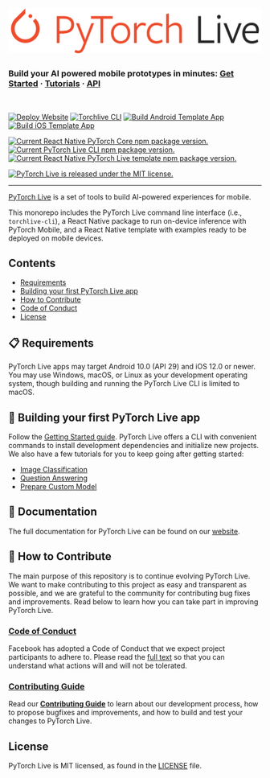 <h1>
  <a href="https://pytorch.org/live/">
    <img src="./website/static/img/PyTorchLive_Logo.png" />
  </a>
</h1>

<h3>
  Build your AI powered mobile prototypes in minutes:
  <a href="https://pytorch.org/live/docs/tutorials/get-started">Get Started</a>
  <span> · </span>
  <a href="https://pytorch.org/live/docs/tutorials/image-classification">Tutorials</a>
  <span> · </span>
  <a href="https://pytorch.org/live/docs/api/cli">API</a>
</h3>

<p>&nbsp;</p>

[![Deploy Website](https://github.com/pytorch/live/actions/workflows/deploy-website.yml/badge.svg)](https://github.com/pytorch/live/actions/workflows/deploy-website.yml) [![Torchlive CLI](https://github.com/pytorch/live/actions/workflows/build-cli.yml/badge.svg)](https://github.com/pytorch/live/actions/workflows/build-cli.yml) [![Build Android Template App](https://github.com/pytorch/live/actions/workflows/build-template-android.yml/badge.svg)](https://github.com/pytorch/live/actions/workflows/build-template-android.yml) [![Build iOS Template App](https://github.com/pytorch/live/actions/workflows/build-template-ios.yml/badge.svg)](https://github.com/pytorch/live/actions/workflows/build-template-ios.yml)

<p>
  <a href="https://www.npmjs.org/package/react-native-pytorch-core">
    <img src="https://img.shields.io/npm/v/react-native-pytorch-core?label=react-native-pytorch-core" alt="Current React Native PyTorch Core npm package version." />
  </a>
  <a href="https://www.npmjs.org/package/torchlive-cli">
    <img src="https://img.shields.io/npm/v/torchlive-cli?label=torchlive-cli" alt="Current PyTorch Live CLI npm package version." />
  </a>
  <a href="https://www.npmjs.org/package/react-native-template-pytorch-live">
    <img src="https://img.shields.io/npm/v/react-native-template-pytorch-live?label=react-native-template-pytorch-live" alt="Current React Native PyTorch Live template npm package version." />
  </a>
</p>

<p>
  <a href="https://github.com/pytorch/live/blob/main/LICENSE">
    <img src="https://img.shields.io/badge/license-MIT-blue.svg" alt="PyTorch Live is released under the MIT license." />
  </a>
</p>

----------------------

[PyTorch Live](https://pytorch.org/live/) is a set of tools to build AI-powered experiences for mobile.

This monorepo includes the PyTorch Live command line interface (i.e., `torchlive-cli`), a React Native package to run on-device inference with PyTorch Mobile, and a React Native template with examples ready to be deployed on mobile devices.

## Contents
- [Requirements](#-requirements)
- [Building your first PyTorch Live app](#-building-your-first-pytorch-live-app)
- [How to Contribute](#-how-to-contribute)
- [Code of Conduct](#code-of-conduct)
- [License](#-license)

## 📋 Requirements
PyTorch Live apps may target Android 10.0 (API 29) and iOS 12.0 or newer. You may use Windows, macOS, or Linux as your development operating system, though building and running the PyTorch Live CLI is limited to macOS.

## 🎉 Building your first PyTorch Live app
Follow the [Getting Started guide](https://pytorch.org/live/docs/tutorials/get-started). PyTorch Live offers a CLI with convenient commands to install development dependencies and initialize new projects. We also have a few tutorials for you to keep going after getting started:

* [Image Classification](https://pytorch.org/live/docs/tutorials/image-classification)
* [Question Answering](https://pytorch.org/live/docs/tutorials/question-answering)
* [Prepare Custom Model](https://pytorch.org/live/docs/tutorials/prepare-custom-model)

## 📖 Documentation

The full documentation for PyTorch Live can be found on our [website](https://pytorch.org/live/).

## 👏 How to Contribute
The main purpose of this repository is to continue evolving PyTorch Live. We want to make contributing to this project as easy and transparent as possible, and we are grateful to the community for contributing bug fixes and improvements. Read below to learn how you can take part in improving PyTorch Live.

### [Code of Conduct][code]
Facebook has adopted a Code of Conduct that we expect project participants to adhere to.
Please read the [full text][code] so that you can understand what actions will and will not be tolerated.

[code]: https://code.fb.com/codeofconduct/

### [Contributing Guide][contribute]
Read our [**Contributing Guide**][contribute] to learn about our development process, how to propose bugfixes and improvements, and how to build and test your changes to PyTorch Live.

[contribute]: CONTRIBUTING.md

## License
PyTorch Live is MIT licensed, as found in the [LICENSE][license] file.

[license]: LICENSE.md
